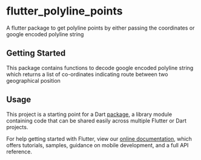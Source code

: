 # flutter_polyline_points

A flutter package to get polyline points by either passing the coordinates or google encoded polyline string

## Getting Started
This package contains functions to decode google encoded polyline string which returns a list of co-ordinates
indicating route between two geographical position

## Usage


This project is a starting point for a Dart
[package](https://flutter.dev/developing-packages/),
a library module containing code that can be shared easily across
multiple Flutter or Dart projects.

For help getting started with Flutter, view our 
[online documentation](https://flutter.dev/docs), which offers tutorials, 
samples, guidance on mobile development, and a full API reference.

